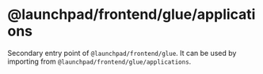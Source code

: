 # @launchpad/frontend/glue/applications

Secondary entry point of `@launchpad/frontend/glue`. It can be used by importing from `@launchpad/frontend/glue/applications`.
